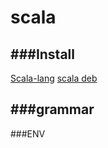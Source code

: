 scala
========

###Install
-------------
[Scala-lang](http://www.scala-lang.org/download/)
[scala deb](http://downloads.lightbend.com/scala/2.11.8/scala-2.11.8.deb)

###grammar
-------------

###ENV
